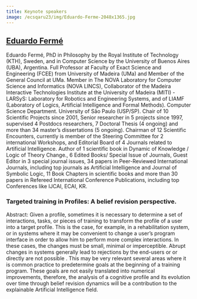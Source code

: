 ```yaml
---
title: Keynote speakers
image: /ecsqaru23/img/Eduardo-Ferme-2048x1365.jpg
---
```


## [Eduardo Fermé](http://www.cee.uma.pt/ferme/)

Eduardo Fermé, PhD in Philosophy by the Royal Institute of Technology (KTH), Sweden, and in Computer Science by the University of Buenos Aires (UBA), Argentina. Full Professor at Faculty of Exact Science and Engineering (FCEE) from University of Madeira (UMa) and Member of the General Council at UMa. Member in The NOVA Laboratory for Computer Science and Informatics (NOVA LINCS), Collaborator of the Madeira Interactive Technologies Institute at the University of Madeira (MITI) - LARSyS: Laboratory for Robotics and Engineering Systems, and of LIAMF (Laboratory of Logics, Artificial Intelligence and Formal Methods). Computer Science Department. University of São Paulo (USP/SP).
Chair of 10 Scientific Projects since 2001, Senior researcher in 5 projects since 1997, supervised 4 Postdocs researchers, 7 Doctoral Thesis (4 ongoing) and more than 34 master’s dissertations (5 ongoing).
Chairman of 12 Scientific Encounters, currently is member of the Steering Committee for 2 international Workshops, and Editorial Board of 4 Journals related to Artificial Intelligence.
Author of 1 scientific book in Dynamic of Knowledge / Logic of Theory Change., 6 Edited Books/ Special Issue of Journals, Guest Editor in 3 special journal issues, 34 papers in Peer-Reviewed International Journals, including top journals as Artificial Intelligence and Journal of Symbolic Logic, 11 Book Chapters in scientific books and more than 30 papers in Refereed International Conference Publications, including top Conferences like IJCAI, ECAI, KR.

### Targeted training in Profiles:  A belief revision perspective.
Abstract: Given a profile, sometimes it is necessary to determine a set of interactions, tasks, or pieces of training to transform the profile of a user into a target profile. This is the case, for example, in a rehabilitation system, or in systems where it may be convenient to change a user’s program interface in order to allow him to perform more complex interactions.
In these cases, the changes must be small, minimal or imperceptible. Abrupt changes in systems generally lead to rejections by the end-users or or directly are not possible .
This may be very relevant several areas where it is common practice to predetermine goals at the beginning of a training program. These goals are not easily translated into numerical improvements, therefore, the analysis of a cognitive profile and its evolution over time through belief revision dynamics will be a contribution to the explainable Artificial Intelligence field.
